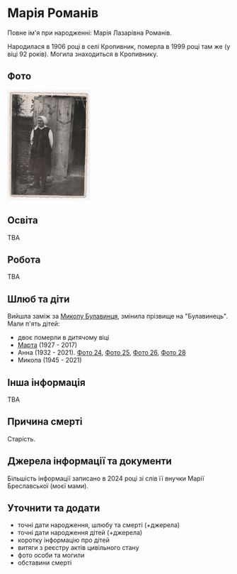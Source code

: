 # Марія Романів #

Повне ім'я при народженні: Марія Лазарівна Романів.

Народилася в 1906 році в селі Кропивник, померла в 1999 році там же (у віці 92 років). Могила знаходиться в Кропивнику.

## Фото ##

[<img src="../photos/photo_020_75.jpg" height=250 />](../photos/photo_020.md)

## Освіта ##

TBA

## Робота ##

TBA

## Шлюб та діти ##

Вийшла заміж за [Миколу Булавинця](Микола%20Булавинець.md), змінила прізвище на "Булавинець". Мали п'ять дітей:

- двоє померли в дитячому віці
- [Марта](Марта%20Булавинець.md) (1927 - 2017)
- Анна (1932 - 2021). [Фото 24](../photos/photo_024.md), [Фото 25](../photos/photo_025.md), [Фото 26](../photos/photo_026.md), [Фото 28](../photos/photo_028.md)
- Микола (1945 - 2021)

## Інша інформація ##

TBA

## Причина смерті ##

Старість.

## Джерела інформації та документи ##

Більшість інформації записано в 2024 році зі слів її внучки Марії Бреславської (моєї мами).

## Уточнити та додати ##

- точні дати народження, шлюбу та смерті (+джерела)
- точні дати народження дітей (+джерела)
- коротку інформацію про дітей
- витяги з реєстру актів цивільного стану
- фото особи та могили
- обставини смерті
